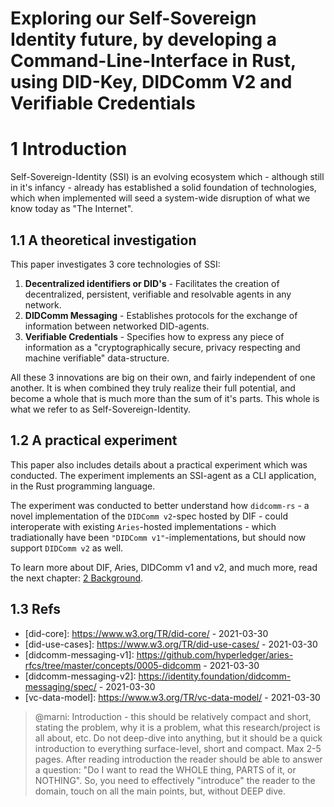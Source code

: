 # Exploring our Self-Sovereign Identity future, by developing a Command-Line-Interface in Rust, using DID-Key, DIDComm V2 and Verifiable Credentials

# 1 Introduction

Self-Sovereign-Identity (SSI) is an evolving ecosystem which - although still in it's infancy - already has established a solid foundation of technologies, which when implemented will seed a system-wide disruption of what we know today as "The Internet".

## 1.1 A theoretical investigation

This paper investigates 3 core technologies of SSI:

1. **Decentralized identifiers or DID's** - Facilitates the creation of decentralized, persistent, verifiable and resolvable agents in any network.
2. **DIDComm Messaging** - Establishes protocols for the exchange of information between networked DID-agents.
3. **Verifiable Credentials** - Specifies how to express any piece of information as a "cryptographically secure, privacy respecting and machine verifiable" data-structure.

All these 3 innovations are big on their own, and fairly independent of one another. It is when combined they truly realize their full potential, and become a whole that is much more than the sum of it's parts. This whole is what we refer to as Self-Sovereign-Identity.

## 1.2 A practical experiment

This paper also includes details about a practical experiment which was conducted. The experiment implements an SSI-agent as a CLI application, in the Rust programming language.

The experiment was conducted to better understand how `didcomm-rs` - a novel implementation of the `DIDComm v2`-spec hosted by DIF - could interoperate with existing `Aries`-hosted implementations - which tradiationally have been `"DIDComm v1"`-implementations, but should now support `DIDComm v2` as well.

To learn more about DIF, Aries, DIDComm v1 and v2, and much more, read the next chapter: [2 Background](./2-background.md).

## 1.3 Refs
* [did-core]: https://www.w3.org/TR/did-core/ - 2021-03-30
* [did-use-cases]: https://www.w3.org/TR/did-use-cases/ - 2021-03-30
* [didcomm-messaging-v1]: https://github.com/hyperledger/aries-rfcs/tree/master/concepts/0005-didcomm - 2021-03-30
* [didcomm-messaging-v2]: https://identity.foundation/didcomm-messaging/spec/ - 2021-03-30
* [vc-data-model]: https://www.w3.org/TR/vc-data-model/ - 2021-03-30


>@marni: Introduction - this should be relatively compact and short, stating the problem, why it is a problem, what this research/project is all about, etc. Do not deep-dive into anything, but it should be a quick introduction to everything surface-level, short and compact. Max 2-5 pages. After reading introduction the reader should be able to answer a question: "Do I want to read the WHOLE thing, PARTS of it, or NOTHING". So, you need to effectively "introduce" the reader to the domain, touch on all the main points, but, without DEEP dive.
